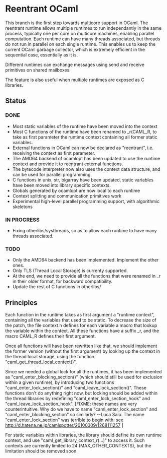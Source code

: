 Reentrant OCaml
===============

This branch is the first step towards multicore support in OCaml. The
reentrant runtime allows multiple runtimes to run independantly in the
same process, typically one per core on multicore machines, enabling
parallel computation.  Each runtime can have many threads associated,
but threads do not run in parallel on each single runtime.  This
enables us to keep the current OCaml garbage collector, which is
extremely efficient in the sequential case, essentially as it is.

Different runtimes can exchange messages using send and receive
primitives on shared mailboxes.

The feature is also useful when multiple runtimes are exposed as C
libraries.

Status
------

### DONE

* Most static variables of the runtime have been moved into the context
* Most C functions of the runtime have been renamed to _r(CAML_R, to take
  as first parameter the runtime context containing all former static variables.
* External functions in OCaml can now be declared as "reentrant", i.e. receiving
  the context as first parameter.
* The AMD64 backend of ocamlopt has been updated to use the runtime context and
  provide it to reentrant external functions.
* The bytecode interpreter now also uses the context data structure, and can be used
  for parallel programming.
* C functions in unix, str, bigarray have been updated, static variables have been moved
  into library specific contexts.
* Globals generated by ocamlopt are now local to each runtime
* Context splitting and communication primitives work
* Experimental high-level parallel programming support, with algorithmic skeletons

### IN PROGRESS
* Fixing otherlibs/systhreads, so as to allow each runtime to have many
  threads associated.

### TODO
* Only the AMD64 backend has been implemented. Implement the other ones.
* Only TLS (Thread Local Storage) is currenty supported.
* At the end, we need to provide all the functions that were renamed in _r in
  their older format, for backward compatibility.
* Update the rest of C functions in otherlibs/

Principles
----------

Each function in the runtime takes as first argument a "runtime
context", containing all the variables that used to be static. To
decrease the size of the patch, the file context.h defines for each
variable a macro that lookup the variable within the context. All
these functions have a suffix _r, and the macro CAML_R defines their
first argument.

Once all functions will have been rewritten like that, we should
implement the former version (without the first argument) by looking
up the context in the thread local storage, using the function
"caml_get_thread_local_context()".

Since we needed a global lock for all the runtimes, it has been
implemented as "caml_enter_blocking_section()" (which should still be
used for exclusion within a given runtime), by introducing two
functions "caml_enter_lock_section()" and
"caml_leave_lock_section()". These functions don't do anything right
now, but locking should be added within the thread libraries by
redefining "caml_enter_lock_section_hook" and
"caml_leave_lock_section_hook".  [FIXME: these names are very
counterintuitive.  Why do we have to name "caml_enter_lock_section"
and "caml_enter_blocking_section" so similarly? --Luca Saiu. The name
"caml_enter_lock_section" was terrible to begin with: see
http://d.hatena.ne.jp/camlspotter/20100309/1268111257 ]

For static variables within libraries, the library should define its
own runtime context, and use "caml_get_library_context_r(...)" to
access it. Such contexts are currently limited to 24
(MAX_OTHER_CONTEXTS), but the limitation should be removed soon.

